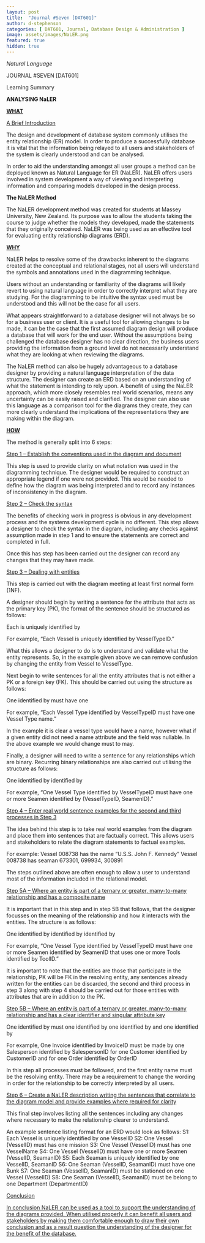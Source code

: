 ```yaml
---
layout: post
title:  "Journal #Seven [DAT601]"
author: d-stephenson
categories: [ DAT601, Journal, Database Design & Administration ]
image: assets/images/NaLER.png
featured: true
hidden: true
---
```

<i>Natural Language</i>

JOURNAL #SEVEN [DAT601]

Learning Summary<br>

<b>ANALYSING NaLER</b>

<b><u>WHAT</u></b>

<u>A Brief Introduction</u>

The design and development of database system commonly utilises the entity relationship (ER) model. In order to produce a successfully database it is vital that the information being relayed to all users and stakeholders of the system is clearly understood and can be analysed. 

In order to aid the understanding amongst all user groups a method can be deployed known as Natural Language for ER (NaLER). NaLER offers users involved in system development a way of viewing and interpreting information and comparing models developed in the design process.

<b>The NaLER Method</b>

The NaLER development method was created for students at Massey University, New Zealand. Its purpose was to allow the students taking the course to judge whether the models they developed, made the statements that they originally conceived. NaLER was being used as an effective tool for evaluating entity relationship diagrams (ERD).

<b><u>WHY</u></b>

NaLER helps to resolve some of the drawbacks inherent to the diagrams created at the conceptual and relational stages, not all users will understand the symbols and annotations used in the diagramming technique. 

Users without an understanding or familiarity of the diagrams will likely revert to using natural language in order to correctly interpret what they are studying. For the diagramming to be intuitive the syntax used must be understood and this will not be the case for all users. 

What appears straightforward to a database designer will not always be so for a business user or client. It is a useful tool for allowing changes to be made, it can be the case that the first assumed diagram design will produce a database that will work for the end user. Without the assumptions being challenged the database designer has no clear direction, the business users providing the information from a ground level do not necessarily understand what they are looking at when reviewing the diagrams.

The NaLER method can also be hugely advantageous to a database designer by providing a natural language interpretation of the data structure. The designer can create an ERD based on an understanding of what the statement is intending to rely upon. A benefit of using the NaLER approach, which more closely resembles real world scenarios, means any uncertainty can be easily raised and clarified. The designer can also use this language as a comparison tool for the diagrams they create, they can more clearly understand the implications of the representations they are making within the diagram.

<b><u>HOW</u></b>

The method is generally split into 6 steps:

<u>Step 1 – Establish the conventions used in the diagram and document</u>

This step is used to provide clarity on what notation was used in the diagramming technique. The designer would be required to construct an appropriate legend if one were not provided. This would be needed to define how the diagram was being interpreted and to record any instances of inconsistency in the diagram.

<u>Step 2 – Check the syntax</u>

The benefits of checking work in progress is obvious in any development process and the systems development cycle is no different. This step allows a designer to check the syntax in the diagram, including any checks against assumption made in step 1 and to ensure the statements are correct and completed in full. 

Once this has step has been carried out the designer can record any changes that they may have made.  

<u>Step 3 – Dealing with entities</u>

This step is carried out with the diagram meeting at least first normal form (1NF).

A designer should begin by writing a sentence for the attribute that acts as the primary key (PK), the format of the sentence should be structured as follows:

Each <Entity-name> is uniquely identified by <Primary Key>

For example, “Each Vessel is uniquely identified by VesselTypeID.”

What this allows a designer to do is to understand and validate what the entity represents. So, in the example given above we can remove confusion by changing the entity from Vessel to VesselType.

Next begin to write sentences for all the entity attributes that is not either a PK or a foreign key (FK). This should be carried out using the structure as follows:

One <Entity-name> identified by <PK> must have one <attribute name>

For example, “Each Vessel Type identified by VesselTypeID must have one Vessel Type name.”

In the example it is clear a vessel type would have a name, however what if a given entity did not need a name attribute and the field was nullable. In the above example we would change must to may.

Finally, a designer will need to write a sentence for any relationships which are binary. Recurring binary relationships are also carried out utilising the structure as follows:

One <Entity-name1> identified by <PK> <optionality> <relationship-name> <cardinality> <Entity-name2> identified by <Foreign Key>

For example, “One Vessel Type identified by VesselTypeID must have one or more Seamen identified by (VesselTypeID, SeamenID).”

<u>Step 4 – Enter real world sentence examples for the second and third processes in Step 3</u>

The idea behind this step is to take real world examples from the diagram and place them into sentences that are factually correct. This allows users and stakeholders to relate the diagram statements to factual examples. 

For example:
Vessel 008738 has the name “U.S.S. John F. Kennedy”
Vessel 008738 has seaman 673301, 699934, 300891

The steps outlined above are often enough to allow a user to understand most of the information included in the relational model. 

<u>Step 5A – Where an entity is part of a ternary or greater, many-to-many relationship and has a composite name</u>

It is important that in this step and in step 5B that follows, that the designer focusses on the meaning of the relationship and how it interacts with the entities. The structure is as follows:

One <Entity-name1> identified by <PK1> <optionality> <relationship-name1> <cardinality> <Entity-name2> identified by <PK2> <relationship-name2> <cardinality> <Entity-name3> identified by <PK3>

For example, “One Vessel Type identified by VesselTypeID must have one or more Seamen identified by SeamenID that uses one or more Tools identified by ToolID.”

It is important to note that the entities are those that participate in the relationship, PK will be FK in the resolving entity, any sentences already written for the entities can be discarded, the second and third process in step 3 along with step 4 should be carried out for those entities with attributes that are in addition to the PK.

<u>Step 5B – Where an entity is part of a ternary or greater, many-to-many relationship and has a clear identifier and singular attribute key</u>

One <Entity-name1> identified by <PK1> must <relationship-name1> one <Entity-name2> identified by <FK1> <relationship-name2> one <Entity-name3> identified by <FK2> and <relationship-name3> one <Entity-name4> identified by <FK3>

For example, One Invoice identified by InvoiceID must be made by one Salesperson identified by SalespersonID for one Customer identified by CustomerID and for one Order identified by OrderID

In this step all processes must be followed, and the first entity name must be the resolving entity. There may be a requirement to change the wording in order for the relationship to be correctly interpreted by all users.

<u>Step 6 – Create a NaLER description writing the sentences that correlate to the diagram model and provide examples where required for clarity</u>

This final step involves listing all the sentences including any changes where necessary to make the relationship clearer to understand.

An example sentence listing format for an ERD would look as follows:
S1: Each Vessel is uniquely identified by one VesselID
S2: One Vessel (VesselID) must has one mission
S3: One Vessel (VesselID) must has one VesselName
S4: One Vessel (VesselID) must have one or more Seamen (VesselID, SeamanID)
S5: Each Seaman is uniquely identified by one VesselID, SeamanID
S6: One Seaman (VesselID, SeamanID) must have one Bunk
S7: One Seaman (VesselID, SeamanID) must be stationed on one Vessel (VesselID)
S8: One Seaman (VesselID, SeamanID) must be belong to one Department (DepartmentID)

<u>Conclusion<u>

In conclusion NaLER can be used as a tool to support the understanding of the diagrams provided. When utilised properly it can benefit all users and stakeholders by making them comfortable enough to draw their own conclusion and as a result question the understanding of the designer for the benefit of the database.






